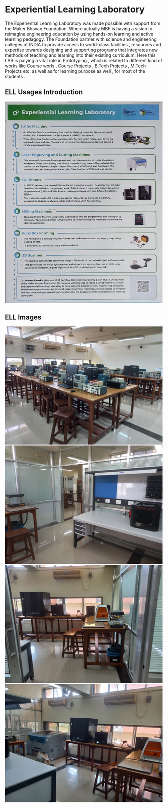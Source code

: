 # Experiential Learning Laboratory

The Experiential Learning Laboratory was made possible with support from the Maker Bhavan Foundation. Where actually MBF is having a vision to reimagine engineering education by using hands-on learning and active learning pedagogy. The Foundation partner with science and engineering colleges of INDIA to provide access to world-class facilities , resources and expertise towards designing and supporting programs that integrates new methods of teaching and learning into their existing curriculum. 
Here this LAB is palying a vital role in Prototyping , which is related to different kind of works like Course worls , Course Projects , B.Tech Projects , M.Tech Projects etc. as well as for learning purpose as well , for most of the students .   

## ELL Usages Introduction

![ELL_fig_1](../images/ELL/ELL_fig_1.jpg)

## ELL Images

![ELL_fig_2](../images/ELL/ELL_fig_2.jpg)
![ELL_fig_3](../images/ELL/ELL_fig_3.jpg)
![ELL_fig_4](../images/ELL/ELL_fig_4.jpg)
![ELL_fig_5](../images/ELL/ELL_fig_5.jpg)
